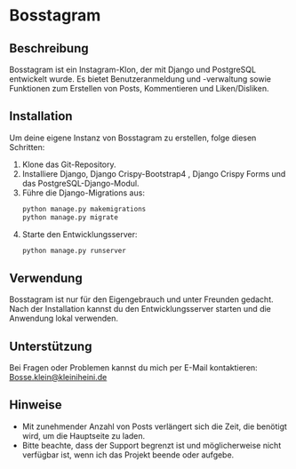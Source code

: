 # Bosstagram

## Beschreibung
Bosstagram ist ein Instagram-Klon, der mit Django und PostgreSQL entwickelt wurde. Es bietet Benutzeranmeldung und -verwaltung sowie Funktionen zum Erstellen von Posts, Kommentieren und Liken/Disliken.

## Installation
Um deine eigene Instanz von Bosstagram zu erstellen, folge diesen Schritten:
1. Klone das Git-Repository.
2. Installiere Django, Django Crispy-Bootstrap4 , Django Crispy Forms und das PostgreSQL-Django-Modul.
3. Führe die Django-Migrations aus:
    ```bash
    python manage.py makemigrations
    python manage.py migrate
    ```
4. Starte den Entwicklungsserver:
    ```bash
    python manage.py runserver
    ```

## Verwendung
Bosstagram ist nur für den Eigengebrauch und unter Freunden gedacht. Nach der Installation kannst du den Entwicklungsserver starten und die Anwendung lokal verwenden.

## Unterstützung
Bei Fragen oder Problemen kannst du mich per E-Mail kontaktieren: Bosse.klein@kleiniheini.de

## Hinweise
- Mit zunehmender Anzahl von Posts verlängert sich die Zeit, die benötigt wird, um die Hauptseite zu laden.
- Bitte beachte, dass der Support begrenzt ist und möglicherweise nicht verfügbar ist, wenn ich das Projekt beende oder aufgebe.
